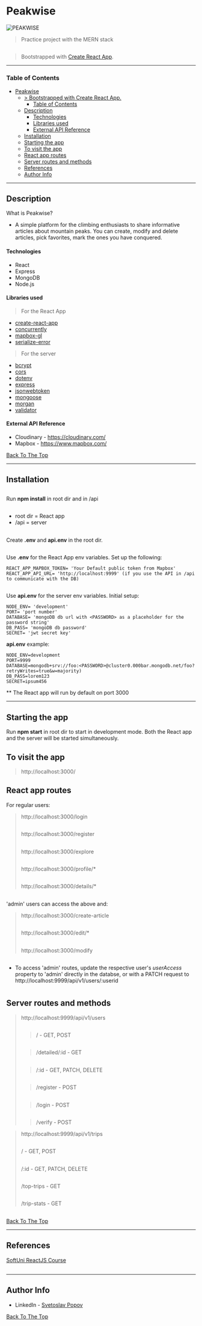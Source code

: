 # Peakwise

![PEAKWISE](https://res.cloudinary.com/dghpuejpt/image/upload/c_scale,w_325/v1596312050/img/logo-black_a7wlcb.png)

> Practice project with the MERN stack
##
> Bootstrapped with [Create React App](https://github.com/facebook/create-react-app).
---

### Table of Contents

- [Peakwise](#peakwise)
  - [> Bootstrapped with Create React App.](#blockquotebootstrapped-with-create-react-appblockquote)
    - [Table of Contents](#table-of-contents)
  - [Description](#description)
      - [Technologies](#technologies)
      - [Libraries used](#libraries-used)
      - [External API Reference](#external-api-reference)
  - [Installation](#installation)
  - [Starting the app](#starting-the-app)
  - [To visit the app](#to-visit-the-app)
  - [React app routes](#react-app-routes)
  - [Server routes and methods](#server-routes-and-methods)
  - [References](#references)
  - [Author Info](#author-info)

---

## Description

What is Peakwise? 
- A simple platform for the climbing enthusiasts to share informative articles about mountain peaks. You can create, modify and delete articles, pick favorites, mark the ones you have conquered.

#### Technologies

- React
- Express
- MongoDB
- Node.js

#### Libraries used
> For the React App
- [create-react-app](https://github.com/facebook/create-react-app)
- [concurrently](https://www.npmjs.com/package/concurrently)
- [mapbox-gl](https://www.npmjs.com/package/mapbox-gl)
- [serialize-error](https://www.npmjs.com/package/serialize-error)

> For the server
- [bcrypt](https://www.npmjs.com/package/bcrypt)
- [cors](https://www.npmjs.com/package/cors)
- [dotenv](https://www.npmjs.com/search?q=dotenv)
- [express](https://www.npmjs.com/package/express)
- [jsonwebtoken](https://www.npmjs.com/package/jsonwebtoken)
- [mongoose](https://www.npmjs.com/package/mongoose)
- [morgan](https://www.npmjs.com/package/morgan)
- [validator](https://www.npmjs.com/package/validator)


#### External API Reference
- Cloudinary - https://cloudinary.com/
- Mapbox - https://www.mapbox.com/
  
[Back To The Top](#peakwise)

---

## Installation
##
Run **npm install** in root dir and in /api
##
* root dir = React app
* /api = server
##
Create **.env** and **api.env** in the root dir.
##
Use **.env** for the React App env variables. Set up the following:
    
    REACT_APP_MAPBOX_TOKEN= 'Your Default public token from Mapbox'
    REACT_APP_API_URL= 'http://localhost:9999' (if you use the API in /api to communicate with the DB)

##
Use **api.env** for the server env variables. Initial setup:

    NODE_ENV= 'development'
    PORT= 'port number'
    DATABASE= 'mongoDB db url with <PASSWORD> as a placeholder for the password string'
    DB_PASS= 'mongoDB db password'
    SECRET= 'jwt secret key'

**api.env** example:

    NODE_ENV=development
    PORT=9999
    DATABASE=mongodb+srv://foo:<PASSWORD>@cluster0.000bar.mongodb.net/foo?retryWrites=true&w=majority)
    DB_PASS=lorem123
    SECRET=ipsum456
** The React app will run by default on port 3000

---

## Starting the app
Run **npm start** in root dir to start in development mode. Both the React app and the server will be started simultaneously.


## To visit the app

> http://localhost:3000/
##

## React app routes
For regular users:
> http://localhost:3000/login
> ##
> http://localhost:3000/register
> ##
> http://localhost:3000/explore
> ##
> http://localhost:3000/profile/*
> ##
> http://localhost:3000/details/*
##

'admin' users can access the above and:
> http://localhost:3000/create-article
> ##
> http://localhost:3000/edit/*
> ##
> http://localhost:3000/modify
> ##
* To access 'admin' routes, update the respective user's *userAccess* property to 'admin' directly in the databse, or with a PATCH request to http://localhost:9999/api/v1/users/:userid
#
## Server routes and methods

> http://localhost:9999/api/v1/users
> ##
> >/ - GET, POST
> ##
> >/detailed/:id - GET
> ##
> >/:id - GET, PATCH, DELETE
> ##
> >/register - POST
> ##
> >/login - POST
> ##
> >/verify - POST

> http://localhost:9999/api/v1/trips
> ##
> / - GET, POST
> ##
> /:id - GET, PATCH, DELETE
> ##
> /top-trips - GET
> ##
> /trip-stats - GET

##
[Back To The Top](#peakwise)

---

## References
[SoftUni ReactJS Course](https://softuni.bg/trainings/3023/reactjs--june-2020/internal)
##


---

## Author Info

- LinkedIn - [Svetoslav Popov](https://www.linkedin.com/in/s-popov/)

[Back To The Top](#peakwise)
